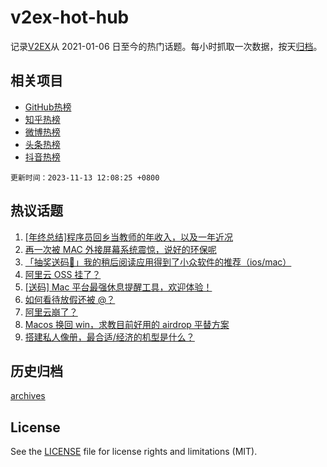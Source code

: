 # v2ex-hot-hub

 记录[V2EX](https://www.v2ex.com/)从 2021-01-06 日至今的热门话题。每小时抓取一次数据，按天[归档](archives)。
 
 ## 相关项目

- [GitHub热榜](https://github.com/lonnyzhang423/github-hot-hub)
- [知乎热榜](https://github.com/lonnyzhang423/zhihu-hot-hub)
- [微博热榜](https://github.com/lonnyzhang423/weibo-hot-hub)
- [头条热榜](https://github.com/lonnyzhang423/toutiao-hot-hub)
- [抖音热榜](https://github.com/lonnyzhang423/douyin-hot-hub)


 `更新时间：2023-11-13 12:08:25 +0800`

## 热议话题

1. [[年终总结]程序员回乡当教师的年收入，以及一年近况](https://www.v2ex.com/t/991351)
1. [再一次被 MAC 外接屏幕系统震惊，说好的环保呢](https://www.v2ex.com/t/991224)
1. [「抽奖送码🎁」我的稍后阅读应用得到了小众软件的推荐（ios/mac）](https://www.v2ex.com/t/991178)
1. [阿里云 OSS 挂了？](https://www.v2ex.com/t/991209)
1. [[送码] Mac 平台最强休息提醒工具，欢迎体验！](https://www.v2ex.com/t/991317)
1. [如何看待放假还被 @？](https://www.v2ex.com/t/991169)
1. [阿里云崩了？](https://www.v2ex.com/t/991212)
1. [Macos 换回 win，求教目前好用的 airdrop 平替方案](https://www.v2ex.com/t/991208)
1. [搭建私人像册，最合适/经济的机型是什么？](https://www.v2ex.com/t/991318)

## 历史归档

[archives](archives)

## License

See the [LICENSE](LICENSE) file for license rights and limitations (MIT).

